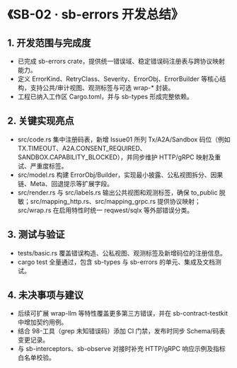 # 《SB-02 · sb-errors 开发总结》

## 1. 开发范围与完成度
- 已完成 sb-errors crate，提供统一错误域、稳定错误码注册表与跨协议映射能力。
- 定义 ErrorKind、RetryClass、Severity、ErrorObj、ErrorBuilder 等核心结构，支持公共/审计视图、观测标签与可选 wrap-* 封装。
- 工程已纳入工作区 Cargo.toml，并与 sb-types 形成完整依赖。

## 2. 关键实现亮点
- src/code.rs 集中注册码表，新增 Issue01 所列 Tx/A2A/Sandbox 码位（例如 TX.TIMEOUT、A2A.CONSENT_REQUIRED、SANDBOX.CAPABILITY_BLOCKED），并同步维护 HTTP/gRPC 映射及重试、严重度标签。
- src/model.rs 构建 ErrorObj/Builder，实现最小披露、公私视图拆分、因果链、Meta、回退提示等扩展字段。
- src/render.rs 与 src/labels.rs 输出公共视图和观测标签，确保 to_public 脱敏；src/mapping_http.rs、src/mapping_grpc.rs 提供协议映射；src/wrap.rs 在启用特性时统一 reqwest/sqlx 等外部错误分类。

## 3. 测试与验证
- tests/basic.rs 覆盖错误构造、公私视图、观测标签及新增码位的注册信息。
- cargo test 全量通过，包含 sb-types 与 sb-errors 的单元、集成及文档测试。

## 4. 未决事项与建议
- 后续可扩展 wrap-llm 等特性覆盖更多第三方错误，并在 sb-contract-testkit 中增加契约用例。
- 结合 98-工具（grep 未知错误码）添加 CI 门禁，发布时同步 Schema/码表变更记录。
- 与 sb-interceptors、sb-observe 对接时补充 HTTP/gRPC 响应示例及指标白名单校验。
